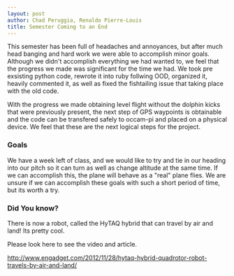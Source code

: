 ```yaml
---
layout: post
author: Chad Peruggia, Renaldo Pierre-Louis
title: Semester Coming to an End
---
```


This semester has been full of headaches and annoyances, but after much head banging and hard work we were able to accomplish minor goals.  Although we didn't accomplish everything we had wanted to, we feel that the progress we made was significant for the time we had.  We took pre exsisting python code, rewrote it into ruby follwing OOD, organized it, heavily commented it, as well as fixed the fishtailing issue that taking place with the old code.

With the progress we made obtaining level flight without the dolphin kicks that were previously present, the next step of GPS waypoints is obtainable and the code can be transfered safely to occam-pi and placed on a physical device.  We feel that these are the next logical steps for the project.

### Goals
We have a week left of class, and we would like to try and tie in our heading into our pitch so it can turn as well as change altitude at the same time.  If we can accomplish this, the plane will behave as a "real" plane flies.  We are unsure if we can accomplish these goals with such a short period of time, but its worth a try.

### Did You know? 
There is now a robot, called the HyTAQ hybrid that can travel by air and land!  Its pretty cool.  

Please look here to see the video and article.

http://www.engadget.com/2012/11/28/hytaq-hybrid-quadrotor-robot-travels-by-air-and-land/